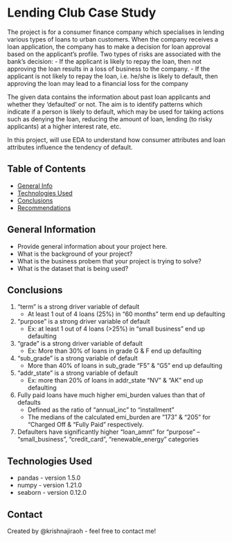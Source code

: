 # Lending Club Case Study
The project is for a consumer finance company which specialises in lending various types of loans to urban customers. When the company receives a loan application, the company has to make a decision for loan approval based on the applicant’s profile. Two types of risks are associated with the bank’s decision:
    - If the applicant is likely to repay the loan, then not approving the loan results in a loss of business to the company.
    - If the applicant is not likely to repay the loan, i.e. he/she is likely to default, then approving the loan may lead to a financial loss for the company

The given data contains the information about past loan applicants and whether they ‘defaulted’ or not. The aim is to identify patterns which indicate if a person is likely to default, which may be used for taking actions such as denying the loan, reducing the amount of loan, lending (to risky applicants) at a higher interest rate, etc.

In this project, will use EDA to understand how consumer attributes and loan attributes influence the tendency of default.


## Table of Contents
* [General Info](#general-information)
* [Technologies Used](#technologies-used)
* [Conclusions](#conclusions)
* [Recommendations](#recommendations)

<!-- You can include any other section that is pertinent to your problem -->

## General Information
- Provide general information about your project here.
- What is the background of your project?
- What is the business probem that your project is trying to solve?
- What is the dataset that is being used?

<!-- You don't have to answer all the questions - just the ones relevant to your project. -->

## Conclusions
1. “term” is a strong driver variable of default
    - At least 1 out of 4 loans (25%) in “60 months” term end up defaulting
2. “purpose” is a strong driver variable of default
    - Ex: at least 1 out of 4 loans (>25%) in “small business” end up defaulting
3. “grade” is a strong driver variable of default
    - Ex: More than 30% of loans in grade G & F end up defaulting
4. “sub_grade” is a strong variable of default
    - More than 40% of loans in sub_grade “F5” & “G5” end up defaulting
5. “addr_state” is a strong variable of default
    - Ex: more than 20% of loans in addr_state “NV” & “AK” end up defaulting
6. Fully paid loans have much higher emi_burden values than that of defaults 
    - Defined as the ratio of “annual_inc” to “installment”
    - The medians of the calculated emi_burden are ”173” & “205” for “Charged Off & “Fully Paid” respectively.
7. Defaulters have significantly higher “loan_amnt” for “purpose” – “small_business”, “credit_card”, “renewable_energy” categories

## Technologies Used
- pandas - version 1.5.0
- numpy - version 1.21.0
- seaborn - version 0.12.0

<!-- As the libraries versions keep on changing, it is recommended to mention the version of library used in this project -->


## Contact
Created by @krishnajiraoh - feel free to contact me!


<!-- Optional -->
<!-- ## License -->
<!-- This project is open source and available under the [... License](). -->

<!-- You don't have to include all sections - just the one's relevant to your project -->
